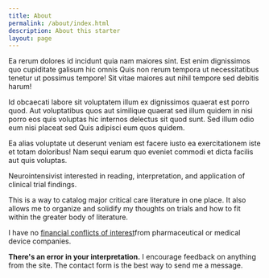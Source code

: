 ```yaml
---
title: About
permalink: /about/index.html
description: About this starter
layout: page
---
```


Ea rerum dolores id incidunt quia nam maiores sint. Est enim dignissimos quo cupiditate galisum hic omnis Quis non rerum tempora ut necessitatibus tenetur ut possimus tempore! Sit vitae maiores aut nihil tempore sed debitis harum!

Id obcaecati labore sit voluptatem illum ex dignissimos quaerat est porro quod. Aut voluptatibus quos aut similique quaerat sed illum quidem in nisi porro eos quis voluptas hic internos delectus sit quod sunt. Sed illum odio eum nisi placeat sed Quis adipisci eum quos quidem.

Ea alias voluptate ut deserunt veniam est facere iusto ea exercitationem iste et totam doloribus! Nam sequi earum quo eveniet commodi et dicta facilis aut quis voluptas.


Neurointensivist interested in reading, interpretation, and application of clinical trial findings.

This is a way to catalog major critical care literature in one place. It also allows me to organize and solidify my thoughts on trials and how to fit within the greater body of literature.

I have no [financial conflicts of interest](https://openpaymentsdata.cms.gov/physician/5701805)from pharmaceutical or medical device companies.


**There's an error in your interpretation.**
I encourage feedback on anything from the site. The contact form is the best way to send me a message.